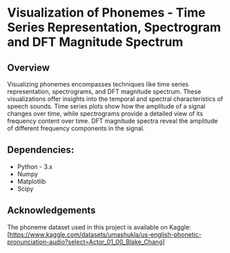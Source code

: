 # Visualization of Phonemes - Time Series Representation, Spectrogram and DFT Magnitude Spectrum

## Overview
Visualizing phonemes encompasses techniques like time series representation, spectrograms, and DFT magnitude spectrum. These visualizations offer insights into the temporal and spectral characteristics of speech sounds.  Time series plots show how the amplitude of a signal changes over time, while spectrograms provide a detailed view of its frequency content over time. DFT magnitude spectra reveal the amplitude of different frequency components in the signal.

## Dependencies:
- Python - 3.x
- Numpy
- Matplotlib
- Scipy

## Acknowledgements
The phoneme dataset used in this project is available on Kaggle: [https://www.kaggle.com/datasets/umashukla/us-english-phonetic-pronunciation-audio?select=Actor_01_00_Blake_Chang]
